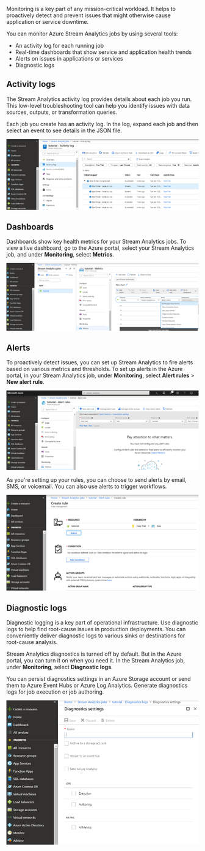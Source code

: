 Monitoring is a key part of any mission-critical workload. It helps to proactively detect and prevent issues that might otherwise cause application or service downtime. 

You can monitor Azure Stream Analytics jobs by using several tools:

* An activity log for each running job
* Real-time dashboards that show service and application health trends
* Alerts on issues in applications or services
* Diagnostic logs

## Activity logs

The Stream Analytics activity log provides details about each job you run. This low-level troubleshooting tool can help you identify issues with data sources, outputs, or transformation queries. 

Each job you create has an activity log. In the log, expand each job and then select an event to see details in the JSON file.

![Screenshot of an activity log](../media/9-activity-log.png)

## Dashboards

Dashboards show key health metrics for your Stream Analytics jobs. To view a live dashboard, go to the Azure portal, select your Stream Analytics job, and under **Monitoring**, select **Metrics**.

![Screenshot of a Stream Analytics dashboard in the Azure portal](../media/9-dashboard.png)

## Alerts

To proactively detect issues, you can set up Stream Analytics to fire alerts based on various metrics and thresholds. To set up alerts in the Azure portal, in your Stream Analytics job, under **Monitoring**, select **Alert rules** > **New alert rule**.

![Screenshot showing the Alert rules page in the Azure portal](../media/9-alert-rule.png)

As you're setting up your rules, you can choose to send alerts by email, SMS, or voicemail. You can also use alerts to trigger workflows.

![Screenshot showing how to create an alert rule](../media/9-create-alert-rule.png)

## Diagnostic logs
Diagnostic logging is a key part of operational infrastructure. Use diagnostic logs to help find root-cause issues in production deployments. You can conveniently deliver diagnostic logs to various sinks or destinations for root-cause analysis.

Stream Analytics diagnostics is turned off by default. But in the Azure portal, you can turn it on when you need it. In the Stream Analytics job, under **Monitoring**, select **Diagnostic logs**. 

You can persist diagnostics settings in an Azure Storage account or send them to Azure Event Hubs or Azure Log Analytics. Generate diagnostics logs for job execution or job authoring. 

![Screenshot showing the Diagnostics settings page in the Azure portal](../media/9-configure-diagnostic-settings.png)